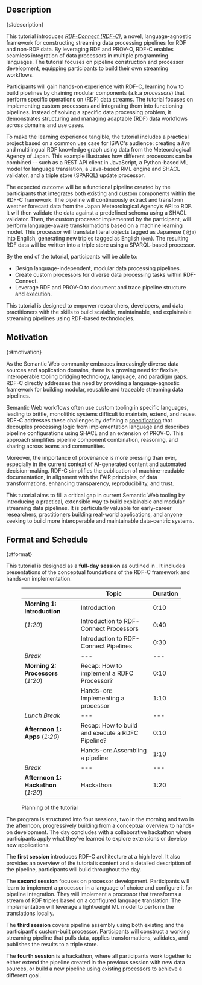 ## Description

{:#description}

This tutorial introduces [_RDF-Connect (RDF-C)_](https://github.com/rdf-connect/), a novel, language-agnostic framework for constructing streaming data processing pipelines for RDF and non-RDF data. By leveraging RDF and PROV-O, RDF-C enables seamless integration of data processors in multiple programming languages. The tutorial focuses on pipeline construction and processor development, equipping participants to build their own streaming workflows.

Participants will gain hands-on experience with RDF-C, learning how to build pipelines by chaining modular components (a.k.a _processors_) that perform specific operations on (RDF) data streams. The tutorial focuses on implementing custom
processors and integrating them into functioning pipelines. Instead of solving a specific data processing problem, it
demonstrates structuring and managing adaptable (RDF) data workflows across domains and use cases.

To make the learning experience tangible, the tutorial includes a practical project based on a common use case for
ISWC's audience:
creating a _live_ and multilingual RDF knowledge graph using data from the Meteorological Agency of Japan. This example
illustrates how different processors can be combined -- such as a REST API client in JavaScript, a Python-based ML model
for language translation, a Java-based RML engine and SHACL validator, and a triple store (SPARQL) update processor.

The expected outcome will be a functional pipeline created by the participants that integrates both existing and custom
components within the RDF-C framework. The pipeline will continuously extract and transform weather forecast data
from the Japan Meteorological Agency’s API to RDF. It will then validate the data against a predefined schema using a
SHACL validator. Then, the custom processor implemented by the participant, will perform language-aware
transformations based on a machine learning model. This processor will translate literal objects tagged as Japanese (
`@ja`) into English, generating new triples tagged as English (`@en`). The resulting RDF data will be written into a
triple store using a SPARQL-based processor.

By the end of the tutorial, participants will be able to:

- Design language-independent, modular data processing pipelines.
- Create custom processors for diverse data processing tasks within RDF-Connect.
- Leverage RDF and PROV-O to document and trace pipeline structure and execution.

This tutorial is designed to empower researchers, developers, and data practitioners with the skills to build scalable,
maintainable, and explainable streaming pipelines using RDF-based technologies.

## Motivation

{:#motivation}

As the Semantic Web community embraces increasingly diverse data sources and application domains, there is a growing
need for flexible, interoperable tooling bridging technology, language, and paradigm gaps.
RDF-C directly addresses this need by providing a language-agnostic framework for building modular, reusable and traceable
streaming data pipelines.

Semantic Web workflows often use custom tooling in specific languages, leading to brittle, monolithic systems difficult
to maintain, extend, and reuse. RDF-C addresses these challenges by defining a [specification](https://rdf-connect.github.io/specification/) that decouples processing logic from implementation
language and describes pipeline configurations using SHACL and an extension of PROV-O. This approach simplifies
pipeline component combination, reasoning, and sharing across teams and communities.

Moreover, the importance of provenance is more pressing than ever, especially in the current context of AI-generated content and automated decision-making. RDF-C simplifies the publication of machine-readable documentation, in alignment with the FAIR principles, of data transformations, enhancing transparency, reproducibility, and trust.

This tutorial aims to fill a critical gap in current Semantic Web tooling by introducing a practical, extensible way to
build explainable and modular streaming data pipelines. It is particularly valuable for early-career researchers,
practitioners building real-world applications, and anyone seeking to build more interoperable and maintainable
data-centric systems.

## Format and Schedule

{:#format}

This tutorial is designed as a **full-day session** as outlined in [](#planning). It includes presentations of the conceptual foundations of the RDF-C framework and hands-on implementation.

<figure id="planning" markdown="1" class="table">

|                                     | Topic                                            | Duration |
|-------------------------------------|--------------------------------------------------|----------|
| **Morning 1: Introduction**         | Introduction                                     | 0:10     |
| (_1:20_)                            | Introduction to RDF-Connect Processors           | 0:40     |
|                                     | Introduction to RDF-Connect Pipelines            | 0:30     |
| *Break*                             | ---                                              | ---      |
| **Morning 2: Processors** (_1:20_)  | Recap: How to implement a RDFC Processor?        | 0:10     |
|                                     | Hands-on: Implementing a processor               | 1:10     |
| *Lunch Break*                       | ---                                              | ---      |
| **Afternoon 1: Apps** (_1:20_)      | Recap: How to build and execute a RDFC Pipeline? | 0:10     |
|                                     | Hands-on: Assembling a pipeline                  | 1:10     |
| *Break*                             | ---                                              | ---      |
| **Afternoon 1: Hackathon** (_1:20_) | Hackathon                                        | 1:20     |

<figcaption markdown="block">
Planning of the tutorial
</figcaption>
</figure>


The program is structured into four sessions, two in the morning and two in the afternoon, progressively building from a
conceptual overview to hands-on development.
The day concludes with a collaborative hackathon where participants apply what they’ve learned to explore extensions or
develop new applications.

The **first session** introduces RDF-C architecture at a high level.
It also provides an overview of the tutorial’s content and a detailed description of the pipeline, participants will
build throughout the day.

The **second session** focuses on processor development. Participants will learn to implement a processor in a
language of choice and configure it for pipeline integration.
They will implement a processor that transforms a stream of RDF triples based on a configured language translation.
The implementation will leverage a lightweight ML model to perform the translations locally.

The **third session** covers pipeline assembly using both existing and the participant's custom-built processor.
Participants will construct a working streaming pipeline that pulls data, applies transformations, validates,
and publishes the results to a triple store.

The **fourth session** is a hackathon, where all participants work together to either extend the pipeline created in the
previous session with new data sources, or build a new pipeline using existing processors to achieve a different goal.
